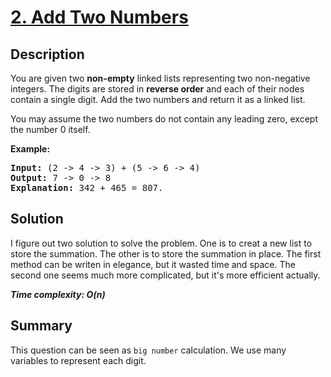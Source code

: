 # [2. Add Two Numbers](https://leetcode.com/problems/add-two-numbers/)

## Description

<div class="content__u3I1 question-content__JfgR"><div><p>You are given two <b>non-empty</b> linked lists representing two non-negative integers. The digits are stored in <b>reverse order</b> and each of their nodes contain a single digit. Add the two numbers and return it as a linked list.</p>

<p>You may assume the two numbers do not contain any leading zero, except the number 0 itself.</p>

<p><b>Example:</b></p>

<pre><b>Input:</b> (2 -&gt; 4 -&gt; 3) + (5 -&gt; 6 -&gt; 4)
<b>Output:</b> 7 -&gt; 0 -&gt; 8
<b>Explanation:</b> 342 + 465 = 807.
</pre>
</div></div>

## Solution
I figure out two solution to solve the problem. One is to creat a new list to store the summation. The other is to store the summation in place. The first method can be writen in elegance, but it wasted time and space. The second one seems much more complicated, but it's more efficient actually.

_**Time complexity: O(n)**_

## Summary
This question can be seen as `big number` calculation. We use many variables to represent each digit.
